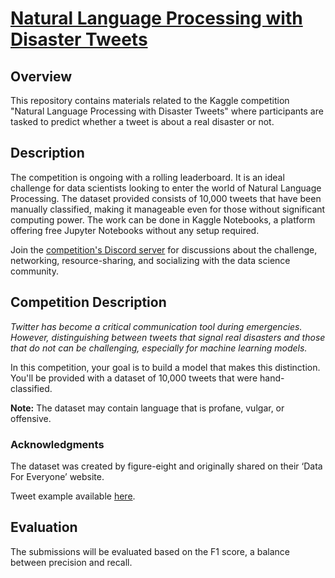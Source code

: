 # [Natural Language Processing with Disaster Tweets](https://www.kaggle.com/competitions/nlp-getting-started/overview)

## Overview
This repository contains materials related to the Kaggle competition "Natural Language Processing with Disaster Tweets" where participants are tasked to predict whether a tweet is about a real disaster or not.

## Description
The competition is ongoing with a rolling leaderboard. It is an ideal challenge for data scientists looking to enter the world of Natural Language Processing. The dataset provided consists of 10,000 tweets that have been manually classified, making it manageable even for those without significant computing power. The work can be done in Kaggle Notebooks, a platform offering free Jupyter Notebooks without any setup required.

Join the [competition's Discord server](https://discord.gg/kaggle) for discussions about the challenge, networking, resource-sharing, and socializing with the data science community.

## Competition Description
*Twitter has become a critical communication tool during emergencies. However, distinguishing between tweets that signal real disasters and those that do not can be challenging, especially for machine learning models.*

In this competition, your goal is to build a model that makes this distinction. You'll be provided with a dataset of 10,000 tweets that were hand-classified.

**Note:** The dataset may contain language that is profane, vulgar, or offensive.


### Acknowledgments
The dataset was created by figure-eight and originally shared on their ‘Data For Everyone’ website.

Tweet example available [here](https://twitter.com/AnyOtherAnnaK/status/629195955506708480).

## Evaluation
The submissions will be evaluated based on the F1 score, a balance between precision and recall.
